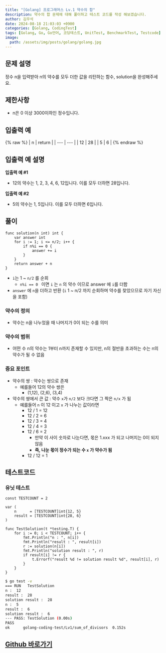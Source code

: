 ```yaml
---
title: "[Golang] 프로그래머스 Lv.1 약수의 합"
description: 약수의 합 문제에 대해 풀이하고 테스트 코드를 작성 해보겠습니다.
author: 김우석
date: 2024-08-18 21:03:03 +0900
categories: [Golang, CodingTest]
tags: [Golang, Go, Go언어, 코딩테스트, UnitTest, BenchmarkTest, Testcode]
image:
  path: /assets/img/posts/golang/golang.jpg
---
```


## 문제 설명
정수 n을 입력받아 n의 약수를 모두 더한 값을 리턴하는 함수, solution을 완성해주세요.


## 제한사항
- n은 0 이상 3000이하인 정수입니다.


## 입출력 예
{% raw %}
| n | return |
| --- | --- |
| 12 | 28 |
| 5 | 6 |
{% endraw %}


## 입출력 예 설명
**입출력 예 #1**

- 12의 약수는 1, 2, 3, 4, 6, 12입니다. 이를 모두 더하면 28입니다.

**입출력 예 #2**

- 5의 약수는 1, 5입니다. 이를 모두 더하면 6입니다.


## 풀이 
```golang
func solution(n int) int {
	var answer int
	for i := 1; i <= n/2; i++ {
		if n%i == 0 {
			answer += i
		}
	}
	return answer + n
}
```

- `i`는 1 ~ `n/2` 를 순회
	- `n%i == 0 ` 이면 `i` 는 `n` 의 약수 이므로 answer 에 `i`를 더함
- `answer` 에 `n`을 더하고 반환 (`i` 1 ~ n/2 까지 순회하며 약수를 찾았으므로 자기 자신을 포함)


### 약수의 정의
- 약수는 n을 나누었을 때 나머지가 0이 되는 수를 의미

### 약수의 범위
- 어떤 수 n의 약수는 1부터 n까지 존재할 수 있지만, n의 절반을 초과하는 수는 n의 약수가 될 수 없음

### **중요 포인트**
- 약수의 쌍 : 약수는 쌍으로 존재
	- 예를들어 12의 약수 쌍은
		- (1,12), (2,6), (3,4)
- 약수의 쌍에서 큰 값 : 약수 `x`가 `n/2` 보다 크다면 그 짝은 `n/x` 가 됨
	- 예를들어 `n` 이 12 이고 `x` 가 나누는 값이라면
		- 12 / 1 = 12
		- 12 / 2 = 6
		- 12 / 3 = 4
		- 12 / 4 = 3
		- 12 / 6 = 2
			- 만약 이 사이 숫자로 나눈다면, 몫은 1.xxx 가 되고 나머지는 0이 되지 않음
			- **즉, 나눈 몫이 정수가 되는 수 `x` 가 약수가 됨**
		- 12 / 12 = 1


## 테스트코드
### 유닛 테스트
```golang
const TESTCOUNT = 2

var (
	n      = [TESTCOUNT]int{12, 5}
	result = [TESTCOUNT]int{28, 6}
)

func TestSolution(t *testing.T) {
	for i := 0; i < TESTCOUNT; i++ {
		fmt.Println("n : ", n[i])
		fmt.Println("result : ", result[i])
		r := solution(n[i])
		fmt.Println("solution result : ", r)
		if result[i] != r {
			t.Errorf("result %d != solution result %d", result[i], r)
		}
	}
}
```

```bash
$ go test -v
=== RUN   TestSolution
n :  12
result :  28
solution result :  28
n :  5
result :  6
solution result :  6
--- PASS: TestSolution (0.00s)
PASS
ok      golang-coding-test/Lv1/sum_of_divisors  0.152s
```


## [Github 바로가기](https://github.com/kr-goos/coding-test-solutions/tree/master/programmers/Lv1/sum_of_divisors)